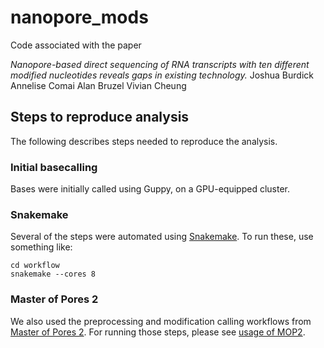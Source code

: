 # nanopore_mods

Code associated with the paper

*Nanopore-based direct sequencing of RNA transcripts with ten different modified nucleotides reveals gaps in existing technology.*
Joshua Burdick
Annelise Comai
Alan Bruzel
Vivian Cheung

## Steps to reproduce analysis

The following describes steps needed to reproduce the analysis.

### Initial basecalling

Bases were initially called using Guppy, on a GPU-equipped cluster.

### Snakemake

Several of the steps were automated using
[Snakemake](https://snakemake.readthedocs.io/en/stable/).
To run these, use something like:

```
cd workflow
snakemake --cores 8
```

### Master of Pores 2

We also used the preprocessing and modification calling
workflows from
[Master of Pores 2](https://github.com/biocorecrg/MOP2).
For running those steps, please see
[usage of MOP2](MOP2).
